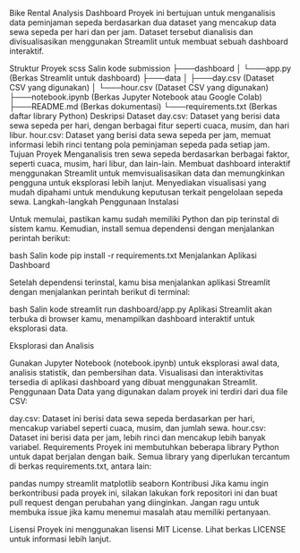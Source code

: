 Bike Rental Analysis Dashboard
Proyek ini bertujuan untuk menganalisis data peminjaman sepeda berdasarkan dua dataset yang mencakup data sewa sepeda per hari dan per jam. Dataset tersebut dianalisis dan divisualisasikan menggunakan Streamlit untuk membuat sebuah dashboard interaktif.

Struktur Proyek
scss
Salin kode
submission
├───dashboard
│    └───app.py                 (Berkas Streamlit untuk dashboard)
├───data
│    ├───day.csv                (Dataset CSV yang digunakan)
│    └───hour.csv               (Dataset CSV yang digunakan)
├───notebook.ipynb              (Berkas Jupyter Notebook atau Google Colab)
├───README.md                   (Berkas dokumentasi)
└───requirements.txt            (Berkas daftar library Python)
Deskripsi Dataset
day.csv: Dataset yang berisi data sewa sepeda per hari, dengan berbagai fitur seperti cuaca, musim, dan hari libur.
hour.csv: Dataset yang berisi data sewa sepeda per jam, memuat informasi lebih rinci tentang pola peminjaman sepeda pada setiap jam.
Tujuan Proyek
Menganalisis tren sewa sepeda berdasarkan berbagai faktor, seperti cuaca, musim, hari libur, dan lain-lain.
Membuat dashboard interaktif menggunakan Streamlit untuk memvisualisasikan data dan memungkinkan pengguna untuk eksplorasi lebih lanjut.
Menyediakan visualisasi yang mudah dipahami untuk mendukung keputusan terkait pengelolaan sepeda sewa.
Langkah-langkah Penggunaan
Instalasi

Untuk memulai, pastikan kamu sudah memiliki Python dan pip terinstal di sistem kamu. Kemudian, install semua dependensi dengan menjalankan perintah berikut:

bash
Salin kode
pip install -r requirements.txt
Menjalankan Aplikasi Dashboard

Setelah dependensi terinstal, kamu bisa menjalankan aplikasi Streamlit dengan menjalankan perintah berikut di terminal:

bash
Salin kode
streamlit run dashboard/app.py
Aplikasi Streamlit akan terbuka di browser kamu, menampilkan dashboard interaktif untuk eksplorasi data.

Eksplorasi dan Analisis

Gunakan Jupyter Notebook (notebook.ipynb) untuk eksplorasi awal data, analisis statistik, dan pembersihan data.
Visualisasi dan interaktivitas tersedia di aplikasi dashboard yang dibuat menggunakan Streamlit.
Penggunaan Data
Data yang digunakan dalam proyek ini terdiri dari dua file CSV:

day.csv: Dataset ini berisi data sewa sepeda berdasarkan per hari, mencakup variabel seperti cuaca, musim, dan jumlah sewa.
hour.csv: Dataset ini berisi data per jam, lebih rinci dan mencakup lebih banyak variabel.
Requirements
Proyek ini membutuhkan beberapa library Python untuk dapat berjalan dengan baik. Semua library yang diperlukan tercantum di berkas requirements.txt, antara lain:

pandas
numpy
streamlit
matplotlib
seaborn
Kontribusi
Jika kamu ingin berkontribusi pada proyek ini, silakan lakukan fork repositori ini dan buat pull request dengan perubahan yang diinginkan. Jangan ragu untuk membuka issue jika kamu menemui masalah atau memiliki pertanyaan.

Lisensi
Proyek ini menggunakan lisensi MIT License. Lihat berkas LICENSE untuk informasi lebih lanjut.


